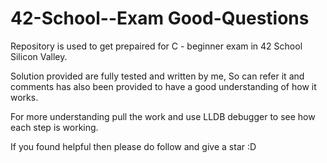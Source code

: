 # 42-School--Exam Good-Questions

Repository is used to get prepaired for C - beginner exam in 42 School Silicon Valley.

Solution provided are fully tested and written by me, So can refer it and comments has also been provided to have a good understanding of how it works.

For more understanding pull the work and use LLDB debugger to see how each step is working.

If you found helpful then please do follow and give a star :D
